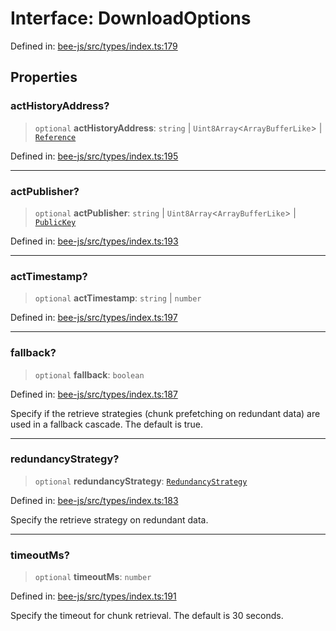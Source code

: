 # Interface: DownloadOptions

Defined in: [bee-js/src/types/index.ts:179](https://github.com/ethersphere/bee-js/blob/3abbe2b1b264d6b586511a56e93badb2236bd09d/src/types/index.ts#L179)

## Properties

### actHistoryAddress?

> `optional` **actHistoryAddress**: `string` \| `Uint8Array`\<`ArrayBufferLike`\> \| [`Reference`](../classes/Reference.md)

Defined in: [bee-js/src/types/index.ts:195](https://github.com/ethersphere/bee-js/blob/3abbe2b1b264d6b586511a56e93badb2236bd09d/src/types/index.ts#L195)

***

### actPublisher?

> `optional` **actPublisher**: `string` \| `Uint8Array`\<`ArrayBufferLike`\> \| [`PublicKey`](../classes/PublicKey.md)

Defined in: [bee-js/src/types/index.ts:193](https://github.com/ethersphere/bee-js/blob/3abbe2b1b264d6b586511a56e93badb2236bd09d/src/types/index.ts#L193)

***

### actTimestamp?

> `optional` **actTimestamp**: `string` \| `number`

Defined in: [bee-js/src/types/index.ts:197](https://github.com/ethersphere/bee-js/blob/3abbe2b1b264d6b586511a56e93badb2236bd09d/src/types/index.ts#L197)

***

### fallback?

> `optional` **fallback**: `boolean`

Defined in: [bee-js/src/types/index.ts:187](https://github.com/ethersphere/bee-js/blob/3abbe2b1b264d6b586511a56e93badb2236bd09d/src/types/index.ts#L187)

Specify if the retrieve strategies (chunk prefetching on redundant data) are used in a fallback cascade. The default is true.

***

### redundancyStrategy?

> `optional` **redundancyStrategy**: [`RedundancyStrategy`](../enumerations/RedundancyStrategy.md)

Defined in: [bee-js/src/types/index.ts:183](https://github.com/ethersphere/bee-js/blob/3abbe2b1b264d6b586511a56e93badb2236bd09d/src/types/index.ts#L183)

Specify the retrieve strategy on redundant data.

***

### timeoutMs?

> `optional` **timeoutMs**: `number`

Defined in: [bee-js/src/types/index.ts:191](https://github.com/ethersphere/bee-js/blob/3abbe2b1b264d6b586511a56e93badb2236bd09d/src/types/index.ts#L191)

Specify the timeout for chunk retrieval. The default is 30 seconds.
